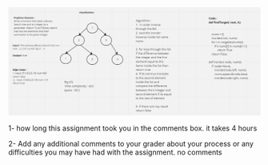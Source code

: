 ![image](./hashtable.png)

1-  how long this assignment took you in the comments box.
it takes 4 hours

2- Add any additional comments to your grader about your process or any difficulties you may have had with the assignment. 
no comments

